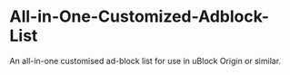 # All-in-One-Customized-Adblock-List
An all-in-one customised ad-block list for use in uBlock Origin or similar.
